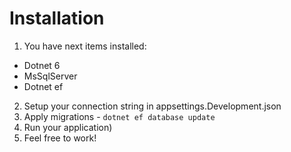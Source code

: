 # Installation
1. You have next items installed:
* Dotnet 6
* MsSqlServer
* Dotnet ef

2. Setup your connection string in appsettings.Development.json
3. Apply migrations - `dotnet ef database update`
4. Run your application)
5. Feel free to work!
